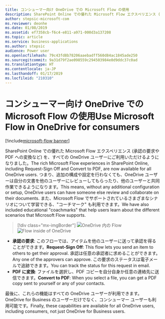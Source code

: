 ```yaml
---
title: コンシューマー向け OneDrive での Microsoft Flow の使用
description: SharePoint Online での優れた Microsoft Flow エクスペリエンス (承認の要求や PDF への変換など) を、すべての OneDrive ユーザーにご利用いただけるようになりました。
author: stepsic-microsoft-com
ms.reviewer: deonhe
ms.date: 01/08/2019
ms.assetid: ef7358cb-f6c4-e811-a971-000d3a137208
ms.topic: article
ms.service: business-applications
ms.author: stepsic
audience: Power user
ms.openlocfilehash: 79c43fd8b78206aaebadff560d84ac1845ade250
ms.sourcegitcommit: 9a31d79f2ae098559c294503984e0d9ddc37c0ad
ms.translationtype: HT
ms.contentlocale: ja-JP
ms.lasthandoff: 01/17/2019
ms.locfileid: "210310"
---
```

# <a name="use-microsoft-flow-in-onedrive-for-consumers"></a><span data-ttu-id="31db5-103">コンシューマー向け OneDrive での Microsoft Flow の使用</span><span class="sxs-lookup"><span data-stu-id="31db5-103">Use Microsoft Flow in OneDrive for consumers</span></span>


[!include[microsoft-flow banner](../includes/microsoft-flow.md)]

<span data-ttu-id="31db5-104">SharePoint Online での優れた Microsoft Flow エクスペリエンス (承認の要求や PDF への変換など) を、すべての OneDrive ユーザーにご利用いただけるようになりました。</span><span class="sxs-lookup"><span data-stu-id="31db5-104">The rich Microsoft Flow experiences in SharePoint Online, including Request-Sign Off and Convert to PDF, are now available for all OneDrive users.</span></span> <span data-ttu-id="31db5-105">つまり、追加の構成や設定を行わなくても、OneDrive ユーザーは自分の文書を他のユーザーにレビューしてもらったり、他のユーザーと共同作業できるようになります。</span><span class="sxs-lookup"><span data-stu-id="31db5-105">This means, without any additional configuration or setup, OneDrive users can have someone else review and collaborate on their documents.</span></span> <span data-ttu-id="31db5-106">また、Microsoft Flow でサポートされているさまざまなシナリオについて学習できる、"コーチマーク" も利用できます。</span><span class="sxs-lookup"><span data-stu-id="31db5-106">We have also included educational "coachmarks" that help users learn about the different scenarios that Microsoft Flow supports.</span></span>

> [!div class="mx-imgBorder"]
> <span data-ttu-id="31db5-107">![OneDrive 内の Flow](media/OneDriveConsumer-1.png "OneDrive 内の Flow")</span><span class="sxs-lookup"><span data-stu-id="31db5-107">![Flow inside of OneDrive](media/OneDriveConsumer-1.png "Flow inside of OneDrive")</span></span>

- <span data-ttu-id="31db5-108">**承認の要求**: このフローでは、アイテムを他のユーザーに送って承認を得ることができます。</span><span class="sxs-lookup"><span data-stu-id="31db5-108">**Request-Sign Off**: This flow lets you send an item to others to get their approval.</span></span> <span data-ttu-id="31db5-109">承認は任意の承認者に求めることができます。</span><span class="sxs-lookup"><span data-stu-id="31db5-109">Any one of the approvers can approve.</span></span> <span data-ttu-id="31db5-110">この要求のステータスは電子メールで追跡できます。</span><span class="sxs-lookup"><span data-stu-id="31db5-110">You can track the status for this request in email.</span></span>
- <span data-ttu-id="31db5-111">**PDF に変換**: ファイルを選択し、PDF コピーを自分自身か任意の連絡先に送信できます。</span><span class="sxs-lookup"><span data-stu-id="31db5-111">**Convert to PDF**: When you select a file, you can get a PDF copy sent to yourself or any of your contacts.</span></span>

<span data-ttu-id="31db5-112">最後に、これらの機能はすべての OneDrive ユーザーが利用できます。OneDrive for Business のユーザーだけでなく、コンシューマー ユーザーも利用可能です。</span><span class="sxs-lookup"><span data-stu-id="31db5-112">Finally, these capabilities are available for all OneDrive users, including consumers, not just OneDrive for Business users.</span></span>

